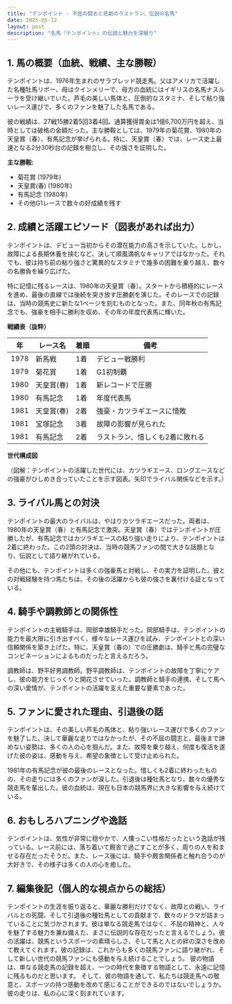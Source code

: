 ```yaml
---
title: "テンポイント - 不屈の闘志と悲劇のラストラン、伝説の名馬"
date: 2025-05-12
layout: post
description: "名馬『テンポイント』の伝説と魅力を深堀り"
---
```


## 1. 馬の概要（血統、戦績、主な勝鞍）

テンポイントは、1976年生まれのサラブレッド競走馬。父はアメリカで活躍した名種牡馬リボー、母はクインメリーで、母方の血統にはイギリスの名馬ナスルーラを受け継いでいた。芦毛の美しい馬体と、圧倒的なスタミナ、そして粘り強いレース運びで、多くのファンを魅了した名馬である。

彼の戦績は、27戦15勝2着5回3着4回。通算獲得賞金は1億6,700万円を超え、当時としては破格の金額だった。主な勝鞍としては、1979年の菊花賞、1980年の天皇賞（春）、有馬記念が挙げられる。特に、天皇賞（春）では、レース史上最速となる2分30秒台の記録を樹立し、その強さを証明した。

**主な勝鞍:**

* 菊花賞 (1979年)
* 天皇賞(春) (1980年)
* 有馬記念 (1980年)
* その他G1レースで数々の好成績を残す


## 2. 成績と活躍エピソード（図表があれば出力）

テンポイントは、デビュー当初からその潜在能力の高さを示していた。しかし、故障による長期休養を挟むなど、決して順風満帆なキャリアではなかった。それでも、彼は持ち前の粘り強さと驚異的なスタミナで幾多の困難を乗り越え、数々の名勝負を繰り広げた。

特に記憶に残るレースは、1980年の天皇賞（春）。スタートから積極的にレースを進め、最後の直線では後続を突き放す圧勝劇を演じた。そのレースでの記録は、当時の競馬史に新たな1ページを刻むものとなった。また、同年秋の有馬記念でも、強豪を相手に勝利を収め、その年の年度代表馬に輝いた。

**戦績表（抜粋）**

| 年 | レース名          | 着順 | 備考                               |
|---|-----------------|-----|------------------------------------|
| 1978 | 新馬戦          | 1着 | デビュー戦勝利                     |
| 1979 | 菊花賞          | 1着 | G1初制覇                           |
| 1980 | 天皇賞(春)      | 1着 | 新レコードで圧勝                   |
| 1980 | 有馬記念        | 1着 | 年度代表馬                         |
| 1981 | 天皇賞(春)      | 2着 | 強豪・カツラギエースに惜敗         |
| 1981 | 宝塚記念        | 3着 | 故障の影響が見られた               |
| 1981 | 有馬記念        | 2着 | ラストラン、惜しくも2着に敗れる     |


**世代構成図**

（図解：テンポイントの活躍した世代には、カツラギエース、ロングエースなどの強豪がひしめき合っていたことを示す図表。矢印でライバル関係などを示す。）


## 3. ライバル馬との対決

テンポイントの最大のライバルは、やはりカツラギエースだった。両者は、1980年の天皇賞（春）と有馬記念で激突。天皇賞（春）ではテンポイントが圧勝したが、有馬記念ではカツラギエースの粘り強い走りにより、テンポイントは2着に終わった。この2頭の対決は、当時の競馬ファンの間で大きな話題となり、伝説として語り継がれている。

その他にも、テンポイントは多くの強豪馬と対戦し、その実力を証明した。彼との対戦経験を持つ馬たちは、その後の活躍からも彼の強さを裏付ける証となっている。


## 4. 騎手や調教師との関係性

テンポイントの主戦騎手は、岡部幸雄騎手だった。岡部騎手は、テンポイントの能力を最大限に引き出すべく、様々なレース運びを試み、テンポイントとの深い信頼関係を築き上げた。特に、天皇賞（春の）での圧勝劇は、騎手と馬の完璧なコンビネーションによるものだったと言えるだろう。

調教師は、野平好男調教師。野平調教師は、テンポイントの故障を丁寧にケアし、彼の能力をじっくりと開花させていった。調教師と騎手の連携、そして馬への深い愛情が、テンポイントの活躍を支えた重要な要素であった。


## 5. ファンに愛された理由、引退後の話

テンポイントは、その美しい芦毛の馬体と、粘り強いレース運びで多くのファンを魅了した。決して華麗な走りではなかったが、その不屈の闘志と、最後まで諦めない姿勢は、多くの人の心を掴んだ。また、故障を乗り越え、何度も復活を遂げた彼の姿は、感動を与え、希望の象徴として受け止められた。

1981年の有馬記念が彼の最後のレースとなった。惜しくも2着に終わったものの、その走りには多くのファンが涙した。引退後は種牡馬となり、数々の優秀な競走馬を輩出した。彼の血統は、現在も日本の競馬界に大きな影響を与え続けている。


## 6. おもしろハプニングや逸話

テンポイントは、気性が非常に穏やかで、人懐っこい性格だったという逸話が残っている。レース前には、落ち着いて厩舎で過ごすことが多く、周りの人を和ませる存在だったそうだ。また、レース後には、騎手や厩舎関係者と触れ合うのが大好きで、その様子は多くの人の心を癒した。


## 7. 編集後記（個人的な視点からの総括）

テンポイントの生涯を振り返ると、華麗な勝利だけでなく、故障との戦い、ライバルとの死闘、そして引退後の種牡馬としての貢献まで、数々のドラマが詰まっていることに気づかされます。彼は単なる競走馬ではなく、不屈の精神と、人々を魅了する魅力を兼ね備えた、まさに伝説的な存在だったと言えるでしょう。彼の活躍は、競馬というスポーツの素晴らしさ、そして馬と人との絆の深さを改めて教えてくれます。彼の記録は、これからも多くの競馬ファンに語り継がれ、そして新しい世代の競馬ファンにも感動を与え続けることでしょう。  彼の物語は、単なる競走馬の記録を超え、一つの時代を象徴する物語として、永遠に記憶に残るものだと思います。  そして、彼の物語を通して、私たちは競走馬への敬意と、スポーツの持つ感動を改めて感じることができるのではないでしょうか。  彼の走りは、私の心に深く刻まれています。
